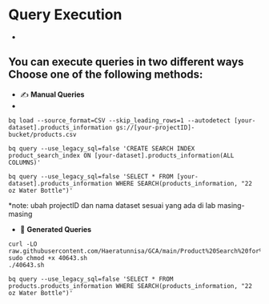 # Query Execution
-

You can execute queries in two different ways 
Choose one of the following methods:
-
- ✍️ **Manual Queries**  
-
```
bq load --source_format=CSV --skip_leading_rows=1 --autodetect [your-dataset].products_information gs://[your-projectID]-bucket/products.csv
```
```
bq query --use_legacy_sql=false 'CREATE SEARCH INDEX product_search_index ON [your-dataset].products_information(ALL COLUMNS)'
```
```
bq query --use_legacy_sql=false 'SELECT * FROM [your-dataset].products_information WHERE SEARCH(products_information, "22 oz Water Bottle")'
```
*note:
ubah projectID dan nama dataset sesuai yang ada di lab masing-masing

- 🤖 **Generated Queries** 
```
curl -LO raw.githubusercontent.com/Haeratunnisa/GCA/main/Product%20Search%20for%20Marketing%20with%20BigQuery/40643.sh
sudo chmod +x 40643.sh
./40643.sh
```
```
bq query --use_legacy_sql=false 'SELECT * FROM products.products_information WHERE SEARCH(products_information, "22 oz Water Bottle")'


